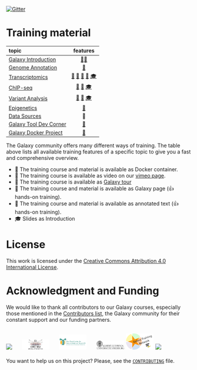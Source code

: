 [![Gitter](https://badges.gitter.im/Galaxy-Training-Network/training-material.svg)](https://gitter.im/Galaxy-Training-Network/Lobby?utm_source=badge&utm_medium=badge&utm_campaign=pr-badge&utm_content=badge)


Training material
=================


| topic | features |
| :-- | :--: |
| [Galaxy Introduction](topics/introduction) | [:whale:](topics/introduction/docker/)[:book:](topics/introduction/tutorials/) |
| [Genome Annotation](Genome-Annotation/) | [:book:](Genome-Annotation/tutorials/general-introduction.md) |
| [Transcriptomics](topics/transcriptomics/) | [:whale:](topics/transcriptomics/docker/) [:movie_camera:](https://vimeo.com/128268401) [:page_facing_up:](https://usegalaxy.org/u/jeremy/p/galaxy-rna-seq-analysis-exercise) [:book:](RNA-Seq/tutorials/ref_based.md) [:mortar_board:](RNA-Seq/slides/index.html) |
| [ChIP-seq](topics/chip-seq/) | [:whale:](topics/chip-seq/docker/) [:book:](topis/chip-seq/) [:mortar_board:](topics/chip-seq/slides/index.html) |
| [Variant Analysis](topics/variant-analysis/) | [:whale:](topics/variant-analysis/docker) [:book:](topics/variant-analysis/tutorials) [:mortar_board:](topics/variant-analysis/slides/index.html/) |
| [Epigenetics](topics/epigenetics/) | [:book:](topics/epigenetics//tutorials/methylation-seq.md) |
| [Data Sources](topics/dev/tutorials/data_source_integration.md) | :book: |
| [Galaxy Tool Dev Corner](topics/dev/) | [:book:](topics/dev/readme.md) |
| [Galaxy Docker Project](https://slides.com/bgruening/the-galaxy-docker-project/) | [:book:](https://slides.com/bgruening/the-galaxy-docker-project/) |


The Galaxy community offers many different ways of training. The table above lists all available training features of a specific topic to give you a fast and comprehensive overview.

 - :whale: The training course and material is available as Docker container.
 - :movie_camera: The training course is available as video on our [vimeo page](https://vimeo.com/galaxyproject).
 - :eyes: The training course is available as [Galaxy tour](https://github.com/galaxyproject/galaxy-tours)
 - :page_facing_up: The training course and material is available as Galaxy page (:thumbsup: hands-on training).
 - :book: The training course and material is available as annotated text (:thumbsup: hands-on training).
 - :mortar_board: Slides as Introduction

# License

This work is licensed under the [Creative Commons Attribution 4.0 International License](http://creativecommons.org/licenses/by/4.0/).

# Acknowledgment and Funding

We would like to thank all contributors to our Galaxy courses, especially those mentioned in the [Contributors list](CONTRIBUTORS.md), the Galaxy community for their constant support and our funding partners.

<a href="http://www.denbi.de/"><img src="https://raw.githubusercontent.com/bgruening/rbc_docs/master/logo/deNBI_Logo_rgb.png" width="15%"></a> 	&emsp;<a href="http://www.sfb992.uni-freiburg.de/"><img src="https://raw.githubusercontent.com/bgruening/presentations/bce348bb606c312d531c479e63a66efc2bc38d44/shared/resources/img/MEDEP.jpg" width="15%"></a> 	&emsp;<a href="http://www.ie-freiburg.mpg.de"><img src="https://raw.githubusercontent.com/bgruening/presentations/master/shared/resources/img/14_MPI_IE_logo_mit_180.gif" width="15%"></a> 	&emsp;<a href="https://www.uni-freiburg.de/"><img src="https://raw.githubusercontent.com/bgruening/presentations/a2e38e4b007994af798320db3a0131c4bb891c0e/shared/resources/img/logo_freiburg.jpg" width="15%"></a>
<a href="https://wiki.galaxyproject.org/Teach/GTN"><img src="./shared/images/GTNLogo1000.png" width="15%"></a>
<a href="http://www.france-bioinformatique.fr/"><img src="http://www.france-bioinformatique.fr/sites/default/files/ifb-logo_1.png" width="15%"></a> &emsp;
---

You want to help us on this project? Please, see the [`CONTRIBUTING`](CONTRIBUTING.md) file.
